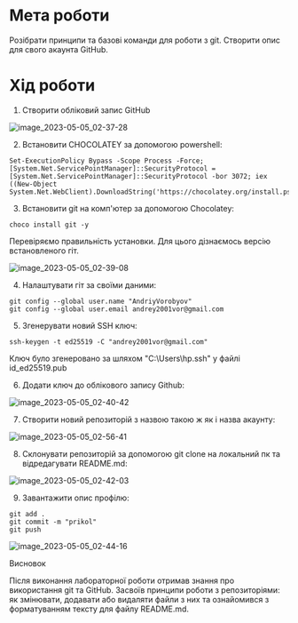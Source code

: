 # Мета роботи

Розібрати принципи та базові команди для роботи з git. Створити опис для свого акаунта GitHub.

# Хід роботи

1. Створити обліковий запис GitHub

![image_2023-05-05_02-37-28](https://user-images.githubusercontent.com/132616149/236353521-5467affe-e67b-4229-a0f3-a240f195db36.png)

2. Встановити CHOCOLATEY за допомогою powershell:
```
Set-ExecutionPolicy Bypass -Scope Process -Force; [System.Net.ServicePointManager]::SecurityProtocol = [System.Net.ServicePointManager]::SecurityProtocol -bor 3072; iex ((New-Object System.Net.WebClient).DownloadString('https://chocolatey.org/install.ps1'))
```


3. Встановити git на комп'ютер за допомогою Chocolatey:
```
choco install git -y
```
Перевіряємо правильність установки. Для цього дізнаємось версію встановленого гіт.

![image_2023-05-05_02-39-08](https://user-images.githubusercontent.com/132616149/236353576-5fe88ea4-56fd-4710-8993-18a305e9af08.png)

4. Налаштувати гіт за своїми даними:
```
git config --global user.name "AndriyVorobyov"
git config --global user.email andrey2001vor@gmail.com
```

5. Згенерувати новий SSH ключ:
```
ssh-keygen -t ed25519 -C "andrey2001vor@gmail.com"
```

Ключ було згенеровано за шляхом "C:\Users\hp\.ssh\" у файлі id_ed25519.pub

6. Додати ключ до облікового запису Github:

![image_2023-05-05_02-40-42](https://user-images.githubusercontent.com/132616149/236353645-9b323494-6013-4993-b029-43750eeeff5d.png)

7. Створити новий репозиторій з назвою такою ж як і назва акаунту:

![image_2023-05-05_02-56-41](https://user-images.githubusercontent.com/132616149/236354015-d94ddb8b-ed50-438b-8e00-51b3c8f016e1.png)

8. Склонувати репозиторій за допомогою git clone на локальний пк та відредагувати README.md:

![image_2023-05-05_02-42-03](https://user-images.githubusercontent.com/132616149/236354134-ff9e8c3a-314f-47db-8b2c-48de38e3804a.png)

9. Завантажити опис профілю:
```
git add .
git commit -m "prikol"
git push
```

![image_2023-05-05_02-44-16](https://user-images.githubusercontent.com/132616149/236354170-994ee548-7ce8-4bed-b08f-bd0cce891e68.png)

Висновок

Після виконання лабораторної роботи отримав знання про використання git та GitHub. Засвоїв принципи роботи з репозиторіями: як змінювати, додавати або видаляти файли з них та ознайомився з форматуванням тексту для файлу README.md.
